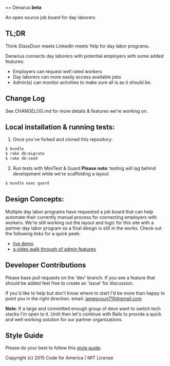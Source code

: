 == Denarus
**beta**

An open source job board for day laborers

## TL;DR
Think GlassDoor meets LinkedIn meets Yelp for day labor programs.

Denarius connects day laborers with potential employers with some added
features:
- Employers can request well rated workers
- Day laborers can more easily access available jobs
- Admin(s) can monitor activities to make sure all is as it
  should be.

## Change Log
See CHANGELOG.md for more details & features we're working on.

## Local installation & running tests:
1. Once you've forked and cloned this repository:
```sh
$ bundle
$ rake db:migrate
$ rake db:seed
```
2. Run tests with MiniTest & Guard
**Please note**:  testing will lag behind development while we're
scaffolding a layout
```sh
$ bundle exec guard
```

## Design Concepts:
Multiple day labor programs have requested a job board that can help
automate their currently manual process for connecting employers with
workers.  We're still working out the layout and logic for this site
with a partner day labor program so a final design is still in the works.
Check out the following links for a quick peek:

* [live demo](https://denarius.herokuapp.com/)
* [a video walk through of admin features](https://www.youtube.com/watch?v=aalFIHzBZ1U)

## Developer Contributions
Please base pull requests on the 'dev' branch.  If you see a feature
that should be added feel free to create an 'issue' for discussion.

If you'd like to help but don't know where to start I'd be more than
happy to point you in the right direction.
email: jamesyoun710@gmail.com

**Note**: If a large and committed enough group of devs want to switch tech stacks
I'm open to it.  Until then let's continue with Rails to provide a quick
and well working solution for our partner organizations.

## Style Guide
Please do your best to follow this [style
guide](https://github.com/bbatsov/rails-style-guide).

Copyright (c) 2015 Code for America | MIT License
